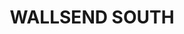 ---
lastmod: '2025-04-06T06:05:20+00:00'
latitude: -32.892577
layout: suburb
longitude: 151.65807
postcode: '2287'
state: NSW
title: WALLSEND SOUTH
url: /nsw/wallsend-south/
---